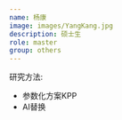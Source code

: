 ```yaml
---
name: 杨康
image: images/YangKang.jpg
description: 硕士生
role: master
group: others
---
```


研究方法: 
* 参数化方案KPP
* AI替换